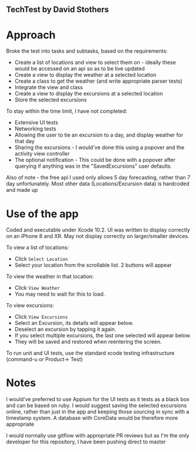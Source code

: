 ## TechTest by David Stothers

# Approach

Broke the test into tasks and subtasks, based on the requirements:

- Create a list of locations and view to select them on - ideally these would be accessed on an api so as to be live updated
- Create a view to display the weather at a selected location
- Create a class to get the weather (and write appropriate parser tests)
- Integrate the view and class
- Create a view to display the excursions at a selected location
- Store the selected excursions

To stay within the time limit, I have not completed:

- Extensive UI tests
- Networking tests
- Allowing the user to tie an excursion to a day, and display weather for that day
- Sharing the excursions - I would've done this using a popover and the activity view controller
- The optional notification - This could be done with a popover after querying if anything was in the "SavedExcursions" user defaults.

Also of note - the free api I used only allows 5 day forecasting, rather than 7 day unfortunately. Most other data (Locations/Excursion data) is hardcoded and made up

# Use of the app

Coded and executable under Xcode 10.2.
UI was written to display correctly on an iPhone 8 and XR. May not display correctly on larger/smaller devices.

To view a list of locations:
- Click `Select Location`
- Select your location from the scrollable list. 2 buttons will appear

To view the weather in that location:
- Click `View Weather`
- You may need to wait for this to load.

To view excursions:
- Click `View Excursions`
- Select an Excursion, its details will appear below.
- Deselect an excursion by tapping it again.
- If you select multiple excursions, the last one selected will appear below.
- They will be saved and restored when reentering the screen.

To run unit and UI tests, use the standard xcode testing infrastructure (command-u or Product-> Test)

# Notes

I would've preferred to use Appium for the UI tests as it tests as a black box and can be based on ruby.
I would suggest saving the selected excursions online, rather than just in the app and keeping those sourcing in sync with a timestamp system. A database with CoreData would be therefore more appropriate

I would normally use gitflow with appropriate PR reviews but as I'm the only developer for this repository, I have been pushing direct to master
